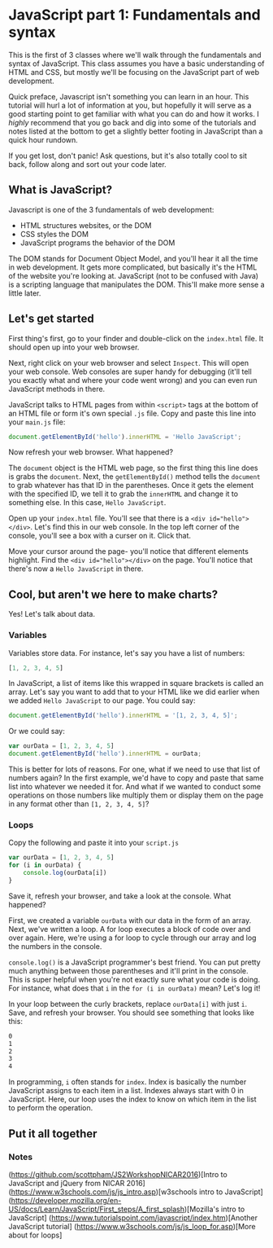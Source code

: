 # JavaScript part 1: Fundamentals and syntax

This is the first of 3 classes where we'll walk through the fundamentals and syntax of JavaScript. This class assumes you have a basic understanding of HTML and CSS, but mostly we'll be focusing on the JavaScript part of web development.

Quick preface, Javascript isn't something you can learn in an hour. This tutorial will hurl a lot of information at you, but hopefully it will serve as a good starting point to get familiar with what you can do and how it works. I *highly* recommend that you go back and dig into some of the tutorials and notes listed at the bottom to get a slightly better footing in JavaScript than a quick hour rundown.

If you get lost, don't panic! Ask questions, but it's also totally cool to sit back, follow along and sort out your code later.

## What is JavaScript?

Javascript is one of the 3 fundamentals of web development:

- HTML structures websites, or the DOM
- CSS styles the DOM
- JavaScript programs the behavior of the DOM

The DOM stands for Document Object Model, and you'll hear it all the time in web development. It gets more complicated, but basically it's the HTML of the website you're looking at. JavaScript (not to be confused with Java) is a scripting language that manipulates the DOM. This'll make more sense a little later.

## Let's get started

First thing's first, go to your finder and double-click on the `index.html` file. It should open up into your web browser.

Next, right click on your web browser and select `Inspect`. This will open your web console. Web consoles are super handy for debugging (it'll tell you exactly what and where your code went wrong) and you can even run JavaScript methods in there.


JavaScript talks to HTML pages from within `<script>` tags at the bottom of an HTML file or form it's own special `.js` file. Copy and paste this line into your `main.js` file:

```js
document.getElementById('hello').innerHTML = 'Hello JavaScript';
```

Now refresh your web browser. What happened?

The `document` object is the HTML web page, so the first thing this line does is grabs the `document`. Next, the `getElementById()` method tells the `document` to grab whatever has that ID in the parentheses. Once it gets the element with the specified ID, we tell it to grab the `innerHTML` and change it to something else. In this case, `Hello JavaScript`. 

Open up your `index.html` file. You'll see that there is a `<div id="hello"></div>`. Let's find this in our web console. In the top left corner of the console, you'll see a box with a curser on it. Click that.

Move your cursor around the page- you'll notice that different elements highlight. Find the `<div id="hello"></div>` on the page. You'll notice that there's now a `Hello JavaScript` in there. 

## Cool, but aren't we here to make charts?

Yes! Let's talk about data. 

### Variables

Variables store data. For instance, let's say you have a list of numbers:

```js
[1, 2, 3, 4, 5]
```

In JavaScript, a list of items like this wrapped in square brackets is called an array. Let's say you want to add that to your HTML like we did earlier when we added `Hello JavaScript` to our page. You could say:

```js
document.getElementById('hello').innerHTML = '[1, 2, 3, 4, 5]';
```

Or we could say:

```js
var ourData = [1, 2, 3, 4, 5]
document.getElementById('hello').innerHTML = ourData;
```

This is better for lots of reasons. For one, what if we need to use that list of numbers again? In the first example, we'd have to copy and paste that same list into whatever we needed it for. And what if we wanted to conduct some operations on those numbers like multiply them or display them on the page in any format other than `[1, 2, 3, 4, 5]`?



### Loops

Copy the following and paste it into your `script.js`

```js
var ourData = [1, 2, 3, 4, 5]
for (i in ourData) {
    console.log(ourData[i])
}
```

Save it, refresh your browser, and take a look at the console. What happened?

First, we created a variable `ourData` with our data in the form of an array. Next, we've written a loop. A for loop executes a block of code over and over again. Here, we're using a for loop to cycle through our array and log the numbers in the console. 

`console.log()` is a JavaScript programmer's best friend. You can put pretty much anything between those parentheses and it'll print in the console. This is super helpful when you're not exactly sure what your code is doing. For instance, what does that `i` in the `for (i in ourData)` mean? Let's log it!

In your loop between the curly brackets, replace `ourData[i]` with just `i`. Save, and refresh your browser. You should see something that looks like this:

```sh
0
1
2
3
4
```

In programming, `i` often stands for `index`. Index is basically the number JavaScript assigns to each item in a list. Indexes always start with 0 in JavaScript. Here, our loop uses the index to know on which item in the list to perform the operation.

## Put it all together




### Notes
(https://github.com/scottpham/JS2WorkshopNICAR2016)[Intro to JavaScript and jQuery from NICAR 2016]
(https://www.w3schools.com/js/js_intro.asp)[w3schools intro to JavaScript]
(https://developer.mozilla.org/en-US/docs/Learn/JavaScript/First_steps/A_first_splash)[Mozilla's intro to JavaScript]
(https://www.tutorialspoint.com/javascript/index.htm)[Another JavaScript tutorial]
(https://www.w3schools.com/js/js_loop_for.asp)[More about for loops]